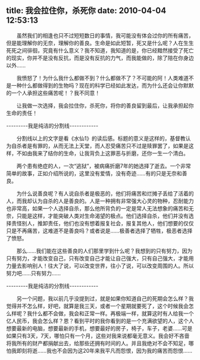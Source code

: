 title: 我会拉住你，杀死你
date: 2010-04-04 12:53:13
---

　　虽然我们的相逢也只不过短短数日的事情，我可能没有体会过你的所有痛苦，但是能理解你的无奈，理解你的善良。生命是如此短暂，死又是什么呢？人在生生死死之间徘徊，究竟有什么意义？我不知道，我知道的是，你已经黯然接受了死亡的现实，你并不是没有反抗，而是没有反抗的力气，而我能做的，除了陪在你身边以外……

　　我愤怒了！为什么我什么都做不到？什么都做不了？不可能的阿！人类难道不是一种什么都做得到的生物吗？现在的科学已经如此发达，而为什么还会让你默默的一个人承担这些痛苦呢！？我不同意！

　　让我做一次选择，我会拉住你，杀死你，将你的善良留到最后，让我承担起你生命的责任！

---------我是纯洁的分割线------------

　　分割线以上的文字是看《水仙1》的读后感。标题的意义是这样的，基督教认为自杀者是有罪的，从而无法上天堂，而人忍受痛苦只不过是赎罪罢了，如果是这样，不如由我来了结你的生命，让我背负上这罪恶与折磨，还你一生一个清白。

　　两个患有绝症的人，一次“逃狱”，被病痛折磨7年的她选择了逝去。一个非常简单的故事，正如介绍所说的，这里没有爱情，没有奇迹……有的只是无奈和善良。

　　为什么说善良呢？有人说自杀者是极恶的，他们将痛苦和烂摊子丢给了活着的人，而我却认为自杀的人是善良的。人是一种拥有非常强大心灵的物种，忍耐能力也非常高，如果一个人选择自杀，那么他所背负的一定是常人无法想象的痛苦和无奈，只能是这样，才能突破人类对生命渴望的极点。他们选择自杀，他们并没有选择责怪别人，推卸责任，他们也没有想着报复社会，报复其他人，他们想要的仅仅只是不再痛苦，这难道不是善良吗？或者说是……极善者选择了牺牲，极恶者选择了愤怒。

　　那么……我们能在这些善良的人们那里学到什么呢？我想到的只有努力，因为只有努力，才能改变自己，只有改变自己才能让自己强大，只有自己强大，才能用力量去影响别人！往大了说，可以改变世界，往小了说，可以改变周围的人。所以努力吧……只有努力……

---------我是纯洁的分割线------------

　　另一个问题，我以前几乎没提到过，就是如果你知道自己的死期会怎么样？我觉得并不怎么样，好吧，就算是我三天，或者一个星期就要死了，这个时候我会怎么样呢？我什么都不会做，我会和正常一样。再极端一样，就算这时有人给我一个亿人民币，我会怎么样？恩？看到平时的我你看到的是一个充满欲望的人，这个人想要最新的电脑，想要最新的手机，想要最好的房子，椅子，车子，老婆……可是如果只有3天，7天，哪怕只有一个月，这些对我来说都毫无意义。我会好不吝啬将我所有的财产都捐献出去，给那些还拥有时间的人。并且我绝对不会不知足，哪怕我即刻将逝……我也不会因为这20年来我平凡而怨恨，因为我的痛苦而怨恨……